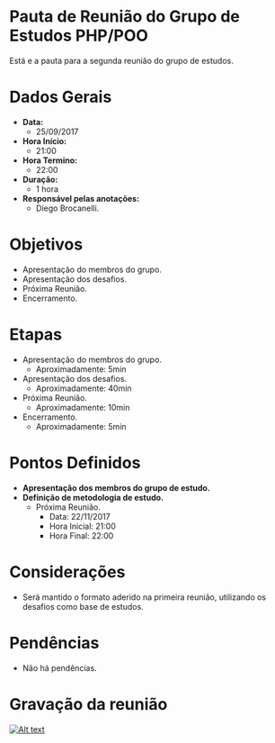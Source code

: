 # Pauta de Reunião do Grupo de Estudos PHP/POO

Está e a pauta para a segunda reunião do grupo de estudos.

# Dados Gerais

- **Data:** 
	- 25/09/2017
- **Hora Início:** 
	- 21:00
- **Hora Termino:** 
	- 22:00
- **Duração:**
	- 1 hora
- **Responsável pelas anotações:** 
	- Diego Brocanelli.

# Objetivos

- Apresentação do membros do grupo.
- Apresentação dos desafios.
- Próxima Reunião.
- Encerramento.

# Etapas

- Apresentação do membros do grupo.
    - Aproximadamente: 5min
- Apresentação dos desafios.
    - Aproximadamente: 40min
- Próxima Reunião.
    - Aproximadamente: 10min
- Encerramento.
    - Aproximadamente: 5min

# Pontos Definidos

- **Apresentação dos membros do grupo de estudo.**
- **Definição de metodologia de estudo.**
    - Próxima Reunião.
        - Data:         22/11/2017 
        - Hora Inicial: 21:00
        - Hora Final:   22:00

# Considerações

- Será mantido o formato aderido na primeira reunião, utilizando os desafios como base de estudos.

# Pendências

- Não há pendências.

# Gravação da reunião

[![Alt text](https://img.youtube.com/vi/gttvmhTsARQ/mqdefault.jpg)](https://www.youtube.com/watch?v=gttvmhTsARQ)